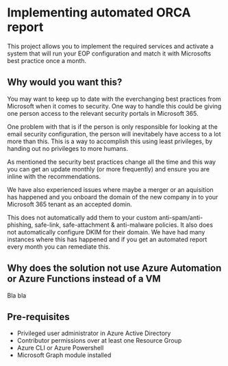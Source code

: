 # Implementing automated ORCA report

This project allows you to implement the required services and activate a system that will run your EOP configuration and match it with Microsofts best practice once a month. 

## Why would you want this?

You may want to keep up to date with the everchanging best practices from Microsoft when it comes to security. One way to handle this could be giving one person access to the relevant security portals in Microsoft 365. 

One problem with that is if the person is only responsible for looking at the email security configuration, the person will inevitabely have access to a lot more than this. This is a way to accomplish this using least privileges, by handing out no privileges to more humans. 

As mentioned the security best practices change all the time and this way you can get an update monthly (or more frequently) and ensure you are inline with the recommendations. 

We have also experienced issues where maybe a merger or an aquisition has happened and you onboard the domain of the new company in to your Microsoft 365 tenant as an accepted domin.

This does not automatically add them to your custom anti-spam/anti-phishing, safe-link, safe-attachment & anti-malware policies. It also does not automatically configure DKIM for their domain. We have had many instances where this has happened and if you get an automated report every month you can remediate this. 

## Why does the solution not use Azure Automation or Azure Functions instead of a VM

Bla bla

## Pre-requisites

- Privileged user administrator in Azure Active Directory
- Contributor permissions over at least one Resource Group
- Azure CLI or Azure Powershell
- Microsoft Graph module installed

